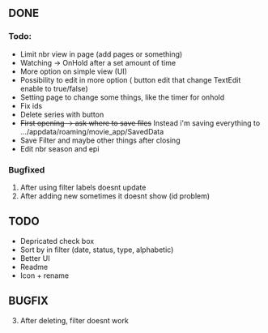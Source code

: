 ## DONE

### Todo:
- Limit nbr view in page (add pages or something)<br/>
- Watching -> OnHold after a set amount of time
- More option on simple view (UI)<br/>
- Possibility to edit in more option ( button edit that change TextEdit enable to true/false)<br/>
- Setting page to change some things, like the timer for onhold
- Fix ids
- Delete series with button <br/>
- ~~First opening -> ask where to save files~~ Instead i'm saving everything to .../appdata/roaming/movie_app/SavedData
- Save Filter and maybe other things after closing
- Edit nbr season and epi

### Bugfixed
1. After using filter labels doesnt update
2. After adding new sometimes it doesnt show (id problem)

## TODO

- Depricated check box
- Sort by in filter (date, status, type, alphabetic)
- Better UI
- Readme
- Icon + rename 


## BUGFIX

3. After deleting, filter doesnt work
